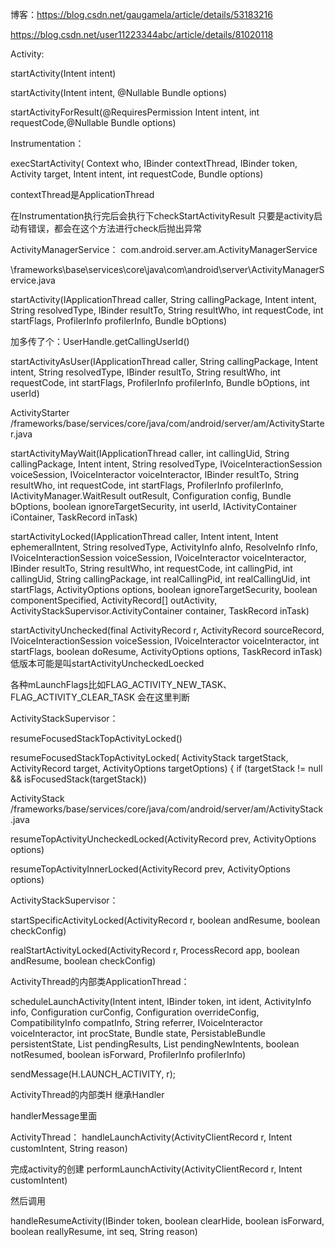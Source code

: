 博客：https://blog.csdn.net/gaugamela/article/details/53183216


https://blog.csdn.net/user11223344abc/article/details/81020118

Activity:

startActivity(Intent intent)

startActivity(Intent intent, @Nullable Bundle options)

startActivityForResult(@RequiresPermission Intent intent, int requestCode,@Nullable Bundle options)


Instrumentation：

 execStartActivity(
            Context who, IBinder contextThread, IBinder token, Activity target,
            Intent intent, int requestCode, Bundle options)

 contextThread是ApplicationThread


在Instrumentation执行完后会执行下checkStartActivityResult
只要是activity启动有错误，都会在这个方法进行check后抛出异常

 ActivityManagerService：
 com.android.server.am.ActivityManagerService

 \frameworks\base\services\core\java\com\android\server\ActivityManagerService.java



 startActivity(IApplicationThread caller, String callingPackage,
             Intent intent, String resolvedType, IBinder resultTo, String resultWho, int requestCode,
             int startFlags, ProfilerInfo profilerInfo, Bundle bOptions)

   加多传了个：UserHandle.getCallingUserId()

 startActivityAsUser(IApplicationThread caller, String callingPackage,
             Intent intent, String resolvedType, IBinder resultTo, String resultWho, int requestCode,
             int startFlags, ProfilerInfo profilerInfo, Bundle bOptions, int userId)


ActivityStarter
/frameworks/base/services/core/java/com/android/server/am/ActivityStarter.java


startActivityMayWait(IApplicationThread caller, int callingUid,
            String callingPackage, Intent intent, String resolvedType,
            IVoiceInteractionSession voiceSession, IVoiceInteractor voiceInteractor,
            IBinder resultTo, String resultWho, int requestCode, int startFlags,
            ProfilerInfo profilerInfo, IActivityManager.WaitResult outResult, Configuration config,
            Bundle bOptions, boolean ignoreTargetSecurity, int userId,
            IActivityContainer iContainer, TaskRecord inTask)


startActivityLocked(IApplicationThread caller, Intent intent, Intent ephemeralIntent,
            String resolvedType, ActivityInfo aInfo, ResolveInfo rInfo,
            IVoiceInteractionSession voiceSession, IVoiceInteractor voiceInteractor,
            IBinder resultTo, String resultWho, int requestCode, int callingPid, int callingUid,
            String callingPackage, int realCallingPid, int realCallingUid, int startFlags,
            ActivityOptions options, boolean ignoreTargetSecurity, boolean componentSpecified,
            ActivityRecord[] outActivity, ActivityStackSupervisor.ActivityContainer container,
            TaskRecord inTask)

 startActivityUnchecked(final ActivityRecord r, ActivityRecord sourceRecord,
            IVoiceInteractionSession voiceSession, IVoiceInteractor voiceInteractor,
            int startFlags, boolean doResume, ActivityOptions options, TaskRecord inTask)
  低版本可能是叫startActivityUncheckedLoecked

  各种mLaunchFlags比如FLAG_ACTIVITY_NEW_TASK、FLAG_ACTIVITY_CLEAR_TASK 会在这里判断


ActivityStackSupervisor：

resumeFocusedStackTopActivityLocked()

resumeFocusedStackTopActivityLocked(
            ActivityStack targetStack, ActivityRecord target, ActivityOptions targetOptions) {
        if (targetStack != null && isFocusedStack(targetStack))




  ActivityStack
  /frameworks/base/services/core/java/com/android/server/am/ActivityStack.java


resumeTopActivityUncheckedLocked(ActivityRecord prev, ActivityOptions options)


resumeTopActivityInnerLocked(ActivityRecord prev, ActivityOptions options)

ActivityStackSupervisor：

 startSpecificActivityLocked(ActivityRecord r,
            boolean andResume, boolean checkConfig)

 realStartActivityLocked(ActivityRecord r, ProcessRecord app,
             boolean andResume, boolean checkConfig)

 ActivityThread的内部类ApplicationThread：

 scheduleLaunchActivity(Intent intent, IBinder token, int ident,
                ActivityInfo info, Configuration curConfig, Configuration overrideConfig,
                CompatibilityInfo compatInfo, String referrer, IVoiceInteractor voiceInteractor,
                int procState, Bundle state, PersistableBundle persistentState,
                List<ResultInfo> pendingResults, List<ReferrerIntent> pendingNewIntents,
                boolean notResumed, boolean isForward, ProfilerInfo profilerInfo)

sendMessage(H.LAUNCH_ACTIVITY, r);


 ActivityThread的内部类H 继承Handler

handlerMessage里面


  ActivityThread：
  handleLaunchActivity(ActivityClientRecord r, Intent customIntent, String reason)

完成activity的创建
  performLaunchActivity(ActivityClientRecord r, Intent customIntent)

  然后调用

 handleResumeActivity(IBinder token,
            boolean clearHide, boolean isForward, boolean reallyResume, int seq, String reason)



